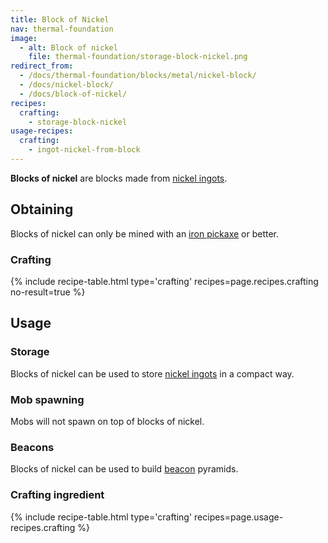 ```yaml
---
title: Block of Nickel
nav: thermal-foundation
image:
  - alt: Block of nickel
    file: thermal-foundation/storage-block-nickel.png
redirect_from:
  - /docs/thermal-foundation/blocks/metal/nickel-block/
  - /docs/nickel-block/
  - /docs/block-of-nickel/
recipes:
  crafting:
    - storage-block-nickel
usage-recipes:
  crafting:
    - ingot-nickel-from-block
---
```


**Blocks of nickel** are blocks made from [nickel ingots](/docs/nickel-ingot/).


Obtaining
---------

Blocks of nickel can only be mined with an [iron
pickaxe](https://minecraft.gamepedia.com/Pickaxe) or better.

### Crafting
{% include recipe-table.html type='crafting' recipes=page.recipes.crafting no-result=true %}


Usage
-----

### Storage
Blocks of nickel can be used to store [nickel ingots](/docs/nickel-ingot/) in a
compact way.

### Mob spawning
Mobs will not spawn on top of blocks of nickel.

### Beacons
Blocks of nickel can be used to build
[beacon](https://minecraft.gamepedia.com/Beacon) pyramids.

### Crafting ingredient
{% include recipe-table.html type='crafting' recipes=page.usage-recipes.crafting %}
